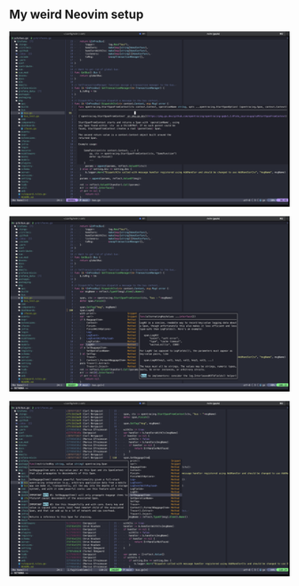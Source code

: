 ## My weird Neovim setup
![docs](https://github.com/AndrewShukhtin/neovim/blob/main/assets/1.png)

![completion](https://github.com/AndrewShukhtin/neovim/blob/main/assets/2.png)

![git blame](https://github.com/AndrewShukhtin/neovim/blob/main/assets/3.png)
